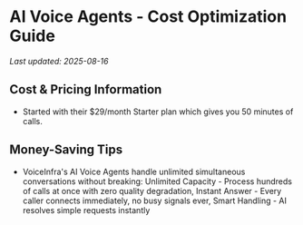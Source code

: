 # AI Voice Agents - Cost Optimization Guide

*Last updated: 2025-08-16*

## Cost & Pricing Information

- Started with their $29/month Starter plan which gives you 50 minutes of calls.

## Money-Saving Tips

- VoiceInfra's AI Voice Agents handle unlimited simultaneous conversations without breaking: Unlimited Capacity - Process hundreds of calls at once with zero quality degradation, Instant Answer - Every caller connects immediately, no busy signals ever, Smart Handling - AI resolves simple requests instantly

